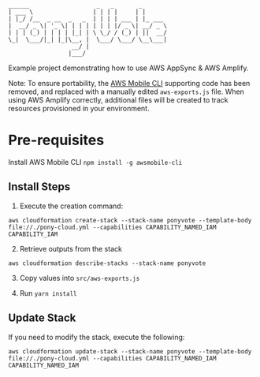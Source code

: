 ```
______                   _   _       _       
| ___ \                 | | | |     | |      
| |_/ /__  _ __  _   _  | | | | ___ | |_ ___ 
|  __/ _ \| '_ \| | | | | | | |/ _ \| __/ _ \
| | | (_) | | | | |_| | \ \_/ / (_) | ||  __/
\_|  \___/|_| |_|\__, |  \___/ \___/ \__\___|
                  __/ |                      
                 |___/                       

```
Example project demonstrating how to use AWS AppSync & AWS Amplify.

Note: To ensure portability, the [AWS Mobile CLI](https://github.com/aws/awsmobile-cli) supporting code has been removed,
and replaced with a manually edited `aws-exports.js` file. When using AWS Amplify correctly, additional files will be
created to track resources provisioned in your environment. 

# Pre-requisites
Install AWS Mobile CLI
```npm install -g awsmobile-cli```

## Install Steps
1. Execute the creation command:
```
aws cloudformation create-stack --stack-name ponyvote --template-body file://./pony-cloud.yml --capabilities CAPABILITY_NAMED_IAM CAPABILITY_IAM
```
2. Retrieve outputs from the stack
```
aws cloudformation describe-stacks --stack-name ponyvote
```

3. Copy values into `src/aws-exports.js`

4. Run `yarn install`

## Update Stack
If you need to modify the stack, execute the following:
```
aws cloudformation update-stack --stack-name ponyvote --template-body file://./pony-cloud.yml --capabilities CAPABILITY_NAMED_IAM CAPABILITY_NAMED_IAM
```

